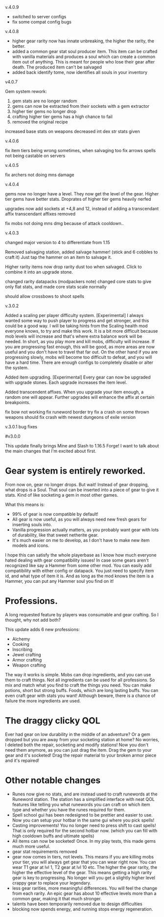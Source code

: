 v.4.0.9

* switched to server configs
* fix some compat config bugs

v.4.0.8

* higher gear rarity now has innate unbreaking, the higher the rarity, the better.
* added a common gear stat soul producer item. This item can be crafted with vanilla materials and produces a soul which can create a common item out of anything. This is meant for people who lose their gear after death. The produced item can't be salvaged
* added back identify tome, now identifies all souls in your inventory

v4.0.7

Gem system rework:
1) gem stats are no longer random
2) gems can now be extracted from their sockets with a gem extractor
3) higher tier gems no longer drop
4) crafting higher tier gems has a high chance to fail
5) removed the original recipe

increased base stats on weapons
decreased int dex str stats given

v.4.0.6

fix item tiers being wrong sometimes, when salvaging too
fix arrows spells not being castable on servers


v.4.0.5

fix archers not doing mns damage

v.4.0.4

gems now no longer have a level. They now get the level of the gear.
Higher tier gems have better stats. Droprates of higher tier gems heavily nerfed

upgrades now add sockets at +4,8 and 12, instead of adding a transcendant affix
transcendant affixes removed

fix mobs not doing mns dmg because of attack cooldown..

v.4.0.3

changed major version to 4 to differentiate from 1.15

Removed salvaging station, added salvage hammer! (stick and 6 cobbles to craft it)
Just tap the hammer on an item to salvage it.

Higher rarity items now drop rarity dust too when salvaged. Click to combine it into an upgrade stone.

changed rarity datapacks (modpackers note)
changed core stats to give only flat stats, and made core stats scale normally

should allow crossbows to shoot spells


v.3.0.2

Added a scaling per player difficulty system. [Experimental]
I always wanted some way to push player to progress and get stronger, and this could be a good way.
I will be taking hints from the Scaling health mod everyone knows, to try and make this work.
It is a bit more difficult because mob levels will increase and that's where extra balance work will be needed.
In short, as you play more and kill mobs, difficulty will increase. If you are progressing fast enough, this will be good, as more areas are now useful and you don't have to travel that far out.
On the other hand if you are progressing slowly, mobs will become too difficult to defeat, and you will have a hard time.
There are enough configs to completely disable or alter the system.

Added item upgrading. [Experimental]
Every gear can now be upgraded with upgrade stones. 
Each upgrade increases the item level.

Added transcendent affixes.
When you upgrade your item enough, a random one will appear.
Further upgrades will enhance the affix at certain breakpoints.

fix bow not working
fix runeword border
try fix a crash on some thrown weapons
should fix crash with newest dungeons of exile version

v.3.0.1
bug fixes

#v3.0.0

This update finally brings Mine and Slash to 1.16.5 Forge!
I want to talk about the main changes that I'm excited about first.

# Gear system is entirely reworked.

From now on, gear no longer drops. But wait! Instead of gear dropping, what drops is a Soul.
That soul can be inserted into a piece of gear to give it stats. Kind of like socketing a gem in most other games.

What this means is:
- 99% of gear is now compatible by default!
- All gear is now useful, as you will always need new fresh gears for inserting souls into. 
- Vanilla progression actually matters, as you probably want gear with lots of durability, like that sweet netherite gear.
- It's much easier on me to develop, as I don't have to make new item models and icons.

I hope this can satisfy the whole playerbase as I know how much everyone hated dealing with gear compatibility issues! In case some gears aren't recognized like say a Hammer from some other mod. You can easily add compatibility with either config or datapack. You just need to specify item id, and what type of item it is. And as long as the mod knows the item is a Hammer, you can put any Hammer soul you find on it!

# Professions.

A long requested feature by players was consumable and gear crafting. So I thought, why not add both? 

This update adds 6 new professions:
- Alchemy
- Cooking
- Inscribing
- Jewel crafting
- Armor crafting
- Weapon crafting


The way it works is simple. Mobs can drop ingredients, and you can use them to craft things.
Not all ingredients can be used for all professions. So mix and match what you find to craft the things you need.
You can make potions, short but strong buffs. Foods, which are long lasting buffs. You can even craft gear with stats you want! Although beware, there is a chance of failure the more ingredients are used.

# The draggy clicky QOL

Ever had gear on low durability in the middle of an adventure? Or a gem dropped but you are away from your socketing station at home? No worries, I deleted both the repair, socketing and modify stations! Now you don't need them anymore, as you can just drag the item. Drag the gem to your gear and it's socketed! Drag the repair material to your broken armor piece and it's repaired!


# Other notable changes
- Runes now give no stats, and are instead used to craft runewords at the Runeword station. The station has a simplified interface with neat QOL features like telling you what runewords you can craft on which item type and whether you have the runes required for them.
- Spell school gui has been redesigned to be prettier and easier to use. Now you can setup your hotbar in the same gui where you pick spells!
- Casting improvements! You no longer need to press shift to cast spells! That is only required for the second hotbar now. (which you can fill with high cooldown buffs and ultimate spells)
- All items can now be socketed! Once. In my play tests, this made gems much more useful.
- gear stat requirements removed
- gear now comes in tiers, not levels. This means if you are killing mobs your tier, you will always get gear that you can wear right now. You can wear T1 gear at lvl 1, T2 gear at lvl 10 etc. The higher the gear rarity, the higher the effective level of the gear. 
This means getting a high rarity gear is key to progressing. No longer will you get a slightly higher level crappy gear to replace your legendary.
- less gear rarities, more meaningful differences. You will feel the change from each rarity. An epic gear has about 10 effective levels more than a common gear, making it that much stronger.
- talents have been temporarily removed due to design difficulties
- blocking now spends energy, and running stops energy regeneration.
